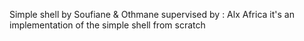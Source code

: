 Simple shell by Soufiane & Othmane 
supervised by : Alx Africa
it's an implementation of the simple shell from scratch
